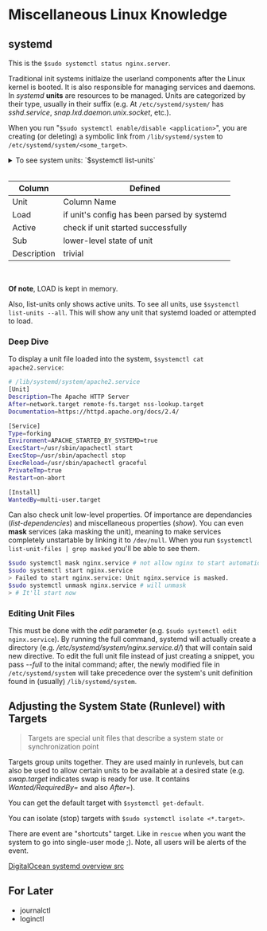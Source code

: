 # Miscellaneous Linux Knowledge

## systemd

This is the `$sudo systemctl status nginx.server`.

Traditional init systems initlaize the userland components after the Linux kernel is booted. It is also responsible for managing services and daemons. In *systemd* **units** are resources to be managed. Units are categorized by their type, usually in their suffix (e.g. At `/etc/systemd/system/` has *sshd.service*, *snap.lxd.daemon.unix.socket*, etc.).

When you run "`$sudo systemctl enable/disable <application>`", you are creating (or deleting) a symbolic link from `/lib/systemd/system` to `/etc/systemd/system/<some_target>`.

<details>
  <summary>To see system units: `$systemctl list-units`</summary>

```bash
UNIT                               LOAD   ACTIVE SUB     DESCRIPTION
atd.service                        loaded active running ATD daemon
avahi-daemon.service               loaded active running Avahi mDNS/DNS-SD Stack
dbus.service                       loaded active running D-Bus System Message Bus
dcron.service                      loaded active running Periodic Command Scheduler
dkms.service                       loaded active exited  Dynamic Kernel Modules System
getty@tty1.service                 loaded active running Getty on tty1
```
</details>


<br/>

|  Column | Defined|
| ---- | ---- |
|  Unit    | Column Name|
|  Load    | if unit's config has been parsed by systemd|
|  Active    | check if unit started successfully|
|  Sub    | lower-level state of unit|
|  Description | trivial|

<br/>

**Of note**, LOAD is kept in memory. 

Also, list-units only shows active units. To see all units, use `$systemctl list-units --all`. This will show any unit that systemd loaded or attempted to load.

### Deep Dive

To display a unit file loaded into the system, `$systemctl cat apache2.service`:

```bash
# /lib/systemd/system/apache2.service
[Unit]
Description=The Apache HTTP Server
After=network.target remote-fs.target nss-lookup.target
Documentation=https://httpd.apache.org/docs/2.4/

[Service]
Type=forking
Environment=APACHE_STARTED_BY_SYSTEMD=true
ExecStart=/usr/sbin/apachectl start
ExecStop=/usr/sbin/apachectl stop
ExecReload=/usr/sbin/apachectl graceful
PrivateTmp=true
Restart=on-abort

[Install]
WantedBy=multi-user.target
```

Can also check unit low-level properties. Of importance are dependancies (*list-dependencies*) and miscellaneous properties (*show*). You can even **mask** services (aka masking the unit), meaning to make services completely unstartable by linking it to `/dev/null`. When you run `$systemctl list-unit-files | grep masked` you'll be able to see them.

```bash
$sudo systemctl mask nginx.service # not allow nginx to start automatically or manually
$sudo systemctl start nginx.service
> Failed to start nginx.service: Unit nginx.service is masked.
$sudo systemctl unmask nginx.service # will unmask
> # It'll start now
```

### Editing Unit Files

This must be done with the *edit* parameter (e.g. `$sudo systemctl edit nginx.service`). By running the full command, systemd will actually create a directory (e.g. */etc/systemd/system/nginx.service.d/*) that will contain said new directive. To edit the full unit file instead of just creating a snippet, you pass *--full* to the inital command; after, the newly modified file in `/etc/systemd/system` will take precedence over the system's unit definition found in (usually) `/lib/systemd/system`.

## Adjusting the System State (Runlevel) with Targets

> Targets are special unit files that describe a system state or synchronization point

Targets group units together. They are used mainly in runlevels, but can also be used to allow certain units to be available at a desired state (e.g. *swap.target* indicates swap is ready for use. It contains *Wanted/RequiredBy=* and also *After=*).

You can get the default target with `$systemctl get-default`.

You can isolate (stop) targets with `$sudo systemctl isolate <*.target>`.

There are event are "shortcuts" target. Like in `rescue` when you want the system to go into single-user mode ;). Note, all users will be alerts of the event.

[DigitalOcean systemd overview src](https://www.digitalocean.com/community/tutorials/how-to-use-systemctl-to-manage-systemd-services-and-units)

## For Later

- journalctl
- loginctl